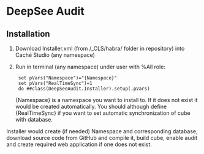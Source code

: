 DeepSee Audit
==============

Installation
-----------

1. Download Installer.xml (from /_CLS/habra/ folder in repository) into Caché Studio (any namespace)
2. Run in terminal (any namespace) under user with %All role: 

        set pVars("Namespace")="{Namespace}"
        set pVars("RealTimeSync")=1
        do ##class(DeepSeeAudit.Installer).setup(.pVars)
  
      {Namespace} is a namespace you want to install to. If it does not exist it would be created automatically. 
      You should although define {RealTimeSync} if you want to set automatic synchronization of cube with database.

Installer would create (if needed) Namespace and corresponding database, download source code from GitHub and compile it, build cube, enable audit and create required web application if one does not exist.